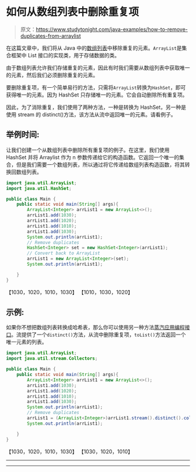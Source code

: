 # 如何从数组列表中删除重复项

> 原文：<https://www.studytonight.com/java-examples/how-to-remove-duplicates-from-arraylist>

在这篇文章中，我们将从 Java 中的[数组列表](https://www.studytonight.com/java/arraylist-in-collection-framework.php)中移除重复的元素。`ArrayList`是集合框架中 List 接口的实现类，用于存储数据的类。

由于数组列表允许我们存储重复的元素，因此有时我们需要从数组列表中获取唯一的元素，然后我们必须删除重复的元素。

要删除重复项，有一个简单易行的方法，只需将`ArrayList`转换为`HashSet`，即可获得唯一的元素。因为 HashSet 只存储唯一的元素。它会自动删除所有重复项。

因此，为了消除重复，我们使用了两种方法，一种是转换为 HashSet，另一种是使用 stream 的 distinct()方法，该方法从流中返回唯一的元素。请看例子。

## 举例时间:

让我们创建一个从数组列表中删除所有重复项的例子。在这里，我们使用 HashSet 并将 Arraylist 作为 n 参数传递给它的构造函数。它返回一个唯一的集合，但是我们需要一个数组列表，所以通过将它传递给数组列表构造函数，将其转换回数组列表。

```java
import java.util.ArrayList;
import java.util.HashSet;

public class Main {
	public static void main(String[] args){
		ArrayList<Integer> arrList1 = new ArrayList<>();
		arrList1.add(1030);
		arrList1.add(1020);
		arrList1.add(1010);
		arrList1.add(1030);
		System.out.println(arrList1);
		// Remove duplicates
		HashSet<Integer> set = new HashSet<Integer>(arrList1);
		// Convert back to ArrayList
		arrList1 = new ArrayList<Integer>(set); 
		System.out.println(arrList1);

	}
}
```

【1030，1020，1010，1030】
【1010，1030，1020】

## 示例:

如果你不想把数组列表转换成哈希表，那么你可以使用另一种方法[蒸汽应用编程接口](https://www.studytonight.com/java-8/java-8-stream-api)。流提供了一个`distinct()`方法，从流中删除重复项，`toList()`方法返回一个唯一元素的列表。

```java
import java.util.ArrayList;
import java.util.stream.Collectors;

public class Main {
	public static void main(String[] args){
		ArrayList<Integer> arrList1 = new ArrayList<>();
		arrList1.add(1030);
		arrList1.add(1020);
		arrList1.add(1010);
		arrList1.add(1030);
		System.out.println(arrList1);
		// Remove duplicates
		arrList1 = (ArrayList<Integer>)arrList1.stream().distinct().collect(Collectors.toList()); 
		System.out.println(arrList1);

	}
}
```

【1030，1020，1010，1030】
【1030，1020，1010】

* * *

* * *